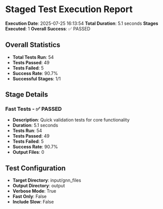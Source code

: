 # Staged Test Execution Report

**Execution Date**: 2025-07-25 16:13:54
**Total Duration**: 5.1 seconds
**Stages Executed**: 1
**Overall Success**: ✅ PASSED

## Overall Statistics

- **Total Tests Run**: 54
- **Tests Passed**: 49
- **Tests Failed**: 5
- **Success Rate**: 90.7%
- **Successful Stages**: 1/1

## Stage Details

### Fast Tests - ✅ PASSED

- **Description**: Quick validation tests for core functionality
- **Duration**: 5.1 seconds
- **Tests Run**: 54
- **Tests Passed**: 49
- **Tests Failed**: 5
- **Success Rate**: 90.7%
- **Output Files**: 0

## Test Configuration

- **Target Directory**: input/gnn_files
- **Output Directory**: output
- **Verbose Mode**: True
- **Fast Only**: False
- **Include Slow**: False

